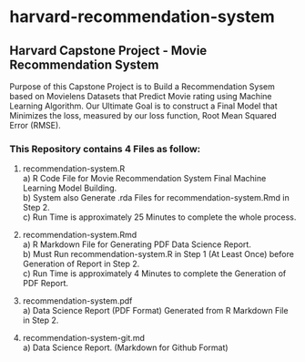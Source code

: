# harvard-recommendation-system
## Harvard Capstone Project - Movie Recommendation System

Purpose of this Capstone Project is to Build a Recommendation Sysem based on Movielens Datasets that Predict Movie rating using Machine Learning Algorithm.  Our Ultimate Goal is to construct a Final Model that Minimizes the loss, measured by our loss function, Root Mean Squared Error (RMSE).

### This Repository contains 4 Files as follow:

1. recommendation-system.R\
     a) R Code File for Movie Recommendation System Final Machine Learning Model Building.\
     b) System also Generate .rda Files for recommendation-system.Rmd in Step 2.\
     c) Run Time is approximately 25 Minutes to complete the whole process.

2. recommendation-system.Rmd\
     a) R Markdown File for Generating PDF Data Science Report.\
     b) Must Run recommendation-system.R in Step 1 (At Least Once) before Generation of Report in Step 2.\
     c) Run Time is approximately 4 Minutes to complete the Generation of PDF Report.

3. recommendation-system.pdf\
     a) Data Science Report (PDF Format) Generated from R Markdown File in Step 2.

4. recommendation-system-git.md\
     a) Data Science Report. (Markdown for Github Format)

